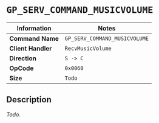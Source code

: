 # `GP_SERV_COMMAND_MUSICVOLUME`

| Information               | Notes |
|---                        |---    |
| **Command Name**          | `GP_SERV_COMMAND_MUSICVOLUME` |
| **Client Handler**        | `RecvMusicVolume` |
| **Direction**             | `S -> C` |
| **OpCode**                | `0x0060` |
| **Size**                  | `Todo` |

## Description

_Todo._
